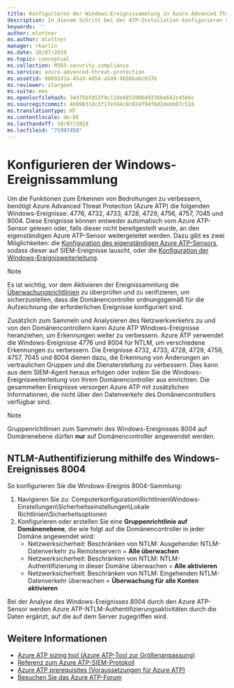 ```yaml
---
title: Konfigurieren der Windows-Ereignissammlung in Azure Advanced Threat Protection | Microsoft-Dokumentation
description: In diesem Schritt bei der ATP-Installation konfigurieren Sie die Windows-Ereignissammlung.
keywords: ''
author: mlottner
ms.author: mlottner
manager: rkarlin
ms.date: 10/07/2019
ms.topic: conceptual
ms.collection: M365-security-compliance
ms.service: azure-advanced-threat-protection
ms.assetid: 88692d1a-45a3-4d54-a549-4b5bba6c037b
ms.reviewer: itargoet
ms.suite: ems
ms.openlocfilehash: 34d75bfd53f9c119e685390bd933b6e642c45b6c
ms.sourcegitcommit: 4b89831dc3f17e594c0c824f94f6d2debb07c516
ms.translationtype: HT
ms.contentlocale: de-DE
ms.lasthandoff: 10/07/2019
ms.locfileid: "71997450"
---
```

# <a name="configure-windows-event-collection"></a>Konfigurieren der Windows-Ereignissammlung

Um die Funktionen zum Erkennen von Bedrohungen zu verbessern, benötigt Azure Advanced Threat Protection (Azure ATP) die folgenden Windows-Ereignisse: 4776, 4732, 4733, 4728, 4729, 4756, 4757, 7045 und 8004. Diese Ereignisse können entweder automatisch vom Azure ATP-Sensor gelesen oder, falls dieser nicht bereitgestellt wurde, an den eigenständigen Azure ATP-Sensor weitergeleitet werden. Dazu gibt es zwei Möglichkeiten: die [Konfiguration des eigenständigen Azure ATP-Sensors](configure-event-forwarding.md), sodass dieser auf SIEM-Ereignisse lauscht, oder die [Konfiguration der Windows-Ereignisweiterleitung](configure-event-forwarding.md).

> [!NOTE]
> Es ist wichtig, vor dem Aktivieren der Ereignissammlung die [Überwachungsrichtlinien](atp-advanced-audit-policy.md) zu überprüfen und zu verifizieren, um sicherzustellen, dass die Domänencontroller ordnungsgemäß für die Aufzeichnung der erforderlichen Ereignisse konfiguriert sind. 

Zusätzlich zum Sammeln und Analysieren des Netzwerkverkehrs zu und von den Domänencontrollern kann Azure ATP Windows-Ereignisse heranziehen, um Erkennungen weiter zu verbessern. Azure ATP verwendet die Windows-Ereignisse 4776 und 8004 für NTLM, um verschiedene Erkennungen zu verbessern. Die Ereignisse 4732, 4733, 4728, 4729, 4756, 4757, 7045 und 8004 dienen dazu, die Erkennung von Änderungen an vertraulichen Gruppen und die Diensterstellung zu verbessern. Dies kann aus dem SIEM-Agent heraus erfolgen oder indem Sie die Windows-Ereignisweiterleitung von Ihrem Domänencontroller aus einrichten. Die gesammelten Ereignisse versorgen Azure ATP mit zusätzlichen Informationen, die nicht über den Datenverkehr des Domänencontrollers verfügbar sind.

> [!NOTE]
>  Gruppenrichtlinien zum Sammeln des Windows-Ereignisses 8004 auf Domänenebene dürfen **nur** auf Domänencontroller angewendet werden.  

## <a name="ntlm-authentication-using-windows-event-8004"></a>NTLM-Authentifizierung mithilfe des Windows-Ereignisses 8004

So konfigurieren Sie die Windows-Ereignis 8004-Sammlung:
1. Navigieren Sie zu: Computerkonfiguration\Richtlinien\Windows-Einstellungen\Sicherheitseinstellungen\Lokale Richtlinien\Sicherheitsoptionen
2. Konfigurieren oder erstellen Sie eine **Gruppenrichtlinie auf Domänenebene**, die wie folgt auf die Domänencontroller in jeder Domäne angewendet wird:
   - Netzwerksicherheit: Beschränken von NTLM: Ausgehender NTLM-Datenverkehr zu Remoteservern = **Alle überwachen**
   - Netzwerksicherheit: Beschränken von NTLM: NTLM-Authentifizierung in dieser Domäne überwachen = **Alle aktivieren**
   - Netzwerksicherheit: Beschränken von NTLM: Eingehenden NTLM-Datenverkehr überwachen = **Überwachung für alle Konten aktivieren**

Bei der Analyse des Windows-Ereignisses 8004 durch den Azure ATP-Sensor werden Azure ATP-NTLM-Authentifizierungsaktivitäten durch die Daten ergänzt, auf die auf dem Server zugegriffen wird.


## <a name="see-also"></a>Weitere Informationen
- [Azure ATP sizing tool (Azure ATP-Tool zur Größenanpassung)](http://aka.ms/aatpsizingtool)
- [Referenz zum Azure ATP-SIEM-Protokoll](cef-format-sa.md)
- [Azure ATP prerequisites (Voraussetzungen für Azure ATP)](atp-prerequisites.md)
- [Besuchen Sie das Azure ATP-Forum](https://aka.ms/azureatpcommunity)
